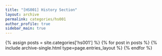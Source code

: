 ```yaml
---
title: "[HS001] History Section"
layout: archive
permalink: categories/hs001
author_profile: true
sidebar_main: true
---
```



{% assign posts = site.categories['hs001'] %}
{% for post in posts %} {% include archive-single.html type=page.entries_layout %} {% endfor %}
